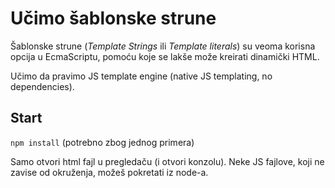 # Učimo šablonske strune

Šablonske strune (*Template Strings* ili *Template literals*) su veoma korisna opcija u EcmaScriptu, pomoću koje se lakše može kreirati dinamički HTML. 

Učimo da pravimo JS template engine (native JS templating, no dependencies).

## Start

`npm install` (potrebno zbog jednog primera)

Samo otvori html fajl u pregledaču (i otvori konzolu). Neke JS fajlove, koji ne zavise od okruženja, možeš pokretati iz node-a.
